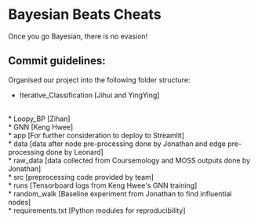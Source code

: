 # Bayesian Beats Cheats
Once you go Bayesian, there is no evasion!

## Commit guidelines:
Organised our project into the following folder structure:
<br>
* Iterative_Classification [Jihui and YingYing]
<br>
* Loopy_BP [Zihan]
<br>
* GNN [Keng Hwee]
<br>
* app [For further consideration to deploy to Streamlit]
<br>
* data [data after node pre-processing done by Jonathan and edge pre-processing done by Leonard]
<br>
* raw_data [data collected from Coursemology and MOSS outputs done by Jonathan]
<br>
* src [preprocessing code provided by team]
<br> 
* runs [Tensorboard logs from Keng Hwee's GNN training]
<br>
* random_walk [Baseline experiment from Jonathan to find influential nodes]
<br> 
* requirements.txt [Python modules for reproducibility]
